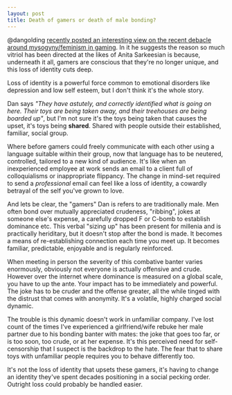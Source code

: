 ```yaml
---
layout: post
title: Death of gamers or death of male bonding?
---
```


@dangolding [recently posted an interesting view on the recent debacle around mysogyny/feminism in gaming](http://dangolding.tumblr.com/post/95985875943/the-end-of-gamers). In it he suggests the reason so much vitriol has been directed at the likes of Anita Sarkeesian is because, underneath it all, gamers are conscious that they're no longer unique, and this loss of identity cuts deep.

Loss of identity is a powerful force common to emotional disorders like depression and low self esteem, but I don't think it's the whole story.

Dan says *"They have astutely, and correctly identified what is going on here. Their toys are being taken away, and their treehouses are being boarded up"*, but I'm not sure it's the toys being taken that causes the upset, it's toys being **shared**. Shared with people outside their established, familiar, social group.

Where before gamers could freely communicate with each other using a language suitable within their group, now that language has to be neutered, controlled, tailored to a new kind of audience. It's like when an inexperienced employee at work sends an email to a client full of colloquialisms or inappropriate flippancy. The change in mind-set required to send a *professional* email can feel like a loss of identity, a cowardly betrayal of the self you've grown to love.

And lets be clear, the "gamers" Dan is refers to are traditionally male. Men often bond over mutually appreciated crudeness, "ribbing", jokes at someone else's expense, a carefully dropped F or C-bomb to establish dominance etc. This verbal "sizing up" has been present for millenia and is practically heriditary, but it doesn't stop after the bond is made. It becomes a means of re-establishing connection each time you meet up. It becomes familiar, predictable, enjoyable and is regularly reinforced.

When meeting in person the severity of this combative banter varies enormously, obviously not everyone is actually offensive and crude. However over the internet where dominance is measured on a global scale, you have to up the ante. Your impact has to be immediately and powerful. The joke has to be cruder and the offense greater, all the while tinged with the distrust that comes with anonymity. It's a volatile, highly charged social dynamic.

The trouble is this dynamic doesn't work in unfamiliar company. I've lost count of the times I've experienced a girlfriend/wife rebuke her male partner due to his bonding banter with mates: the joke that goes too far, or is too soon, too crude, or at her expense. It's this perceived need for self-censorship that I suspect is the backdrop to the hate. The fear that to share toys with unfamiliar people requires you to behave differently too. 

It's not the loss of identity that upsets these gamers, it's having to change an identity they've spent decades positioning in a social pecking order. Outright loss could probably be handled easier. 

